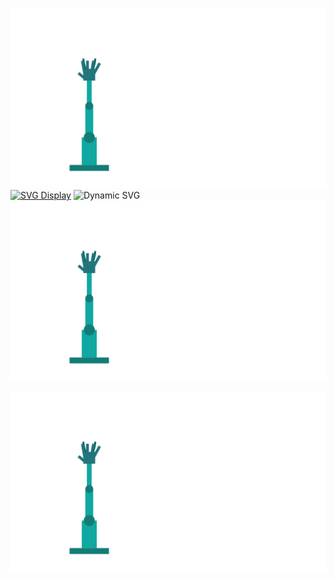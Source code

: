 [![](https://raw.githubusercontent.com/cyanavocado/cyanavocado/main/template.svg)](https://bio.site/derekservin)
[![SVG Display](https://cyanavocado.github.io/cyanavocado/)](https://bio.site/derekservin)
<img id="dynamic-svg" src="path/to/your/svg/file.svg" alt="Dynamic SVG" />
<a href="https://github.com/cyanavocado#gh-light-mode-only">
  <img src="https://raw.githubusercontent.com/cyanavocado/cyanavocado/main/chat.svg" alt="Light Mode SVG" />
</a>

<a href="https://github.com/cyanavocado#gh-dark-mode-only">
  <img src="https://raw.githubusercontent.com/cyanavocado/cyanavocado/main/template.svg" alt="Dark Mode SVG" />
</a>
